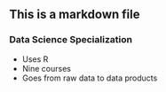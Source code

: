 ## This is a markdown file
### Data Science Specialization 

* Uses R 
* Nine courses 
* Goes from raw data to data products

